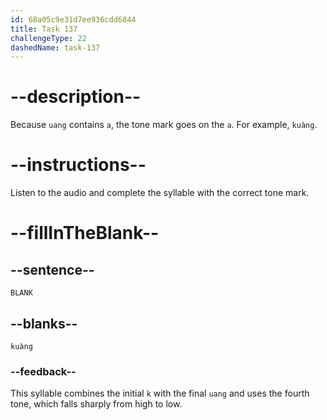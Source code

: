```yaml
---
id: 68a05c9e31d7ee936cdd6844
title: Task 137
challengeType: 22
dashedName: task-137
---
```


<!-- (Audio) A: kuàng -->

# --description--

Because `uang` contains `a`, the tone mark goes on the `a`. For example, `kuàng`.

# --instructions--

Listen to the audio and complete the syllable with the correct tone mark.

# --fillInTheBlank--

## --sentence--

`BLANK`

## --blanks--

`kuàng`

### --feedback--

This syllable combines the initial `k` with the final `uang` and uses the fourth tone, which falls sharply from high to low.
